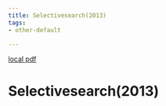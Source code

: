 ```yaml
---
title: Selectivesearch(2013)
tags:
- other-default

---
```


[local pdf](../../../pdfs/2013-selectiveSearch.pdf)

# Selectivesearch(2013)
